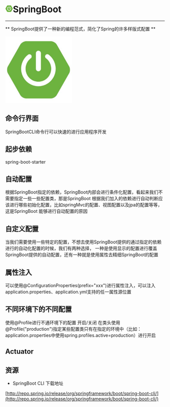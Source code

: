 # <img src="../images/icon/springboot.jpeg" style="zoom:8%" />SpringBoot

---

**
SpringBoot提供了一种新的编程范式，简化了Spring的许多样版式配置
**

<img src="../images/icon/springboot.jpeg" style="zoom:70%" />

## 命令行界面

SpringBootCLI命令行可以快速的进行应用程序开发

## 起步依赖

spring-boot-starter

## 自动配置

根据SpringBoot指定的依赖，SpringBoot内部会进行条件化配置，看起来我们不需要指定一些一些配置类，那是SpringBoot
根据我们加入的依赖进行自动判断应该进行哪些初始化配置，比如springMvc的配置、视图配置以及jpa的配置等等，这是SpringBoot
能够进行自动配置的原因

## 自定义配置

当我们需要使用一些特定的配置，不想去使用SpringBoot提供的通过指定的依赖进行的自动化配置的时候，我们有两种选择，
一种是使用显示的配置进行覆盖SpringBoot提供的自动配置，还有一种就是使用属性去精细SpringBoot的配置

## 属性注入

可以使用@ConfigurationProperties(prefix="xxx")进行属性注入，可以注入application.properties、application.yml支持的任一属性源位置

## 不同环境下的不同配置

使用@Profile进行不通环境下的配置 开启/关闭
在类头使用@Profile("production")指定某些配置类只有在指定的环境中（比如：application.properties中使用spring.profiles.active=production）进行开启

## Actuator

## 资源

* SpringBoot CLI 下载地址

[http://repo.spring.io/release/org/springframework/boot/spring-boot-cli/](http://repo.spring.io/release/org/springframework/boot/spring-boot-cli/)